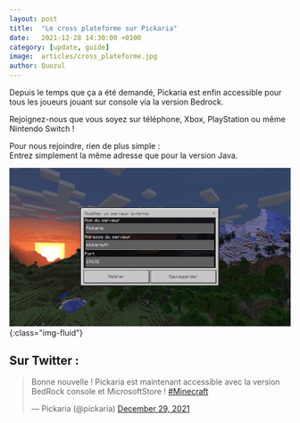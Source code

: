 ```yaml
---
layout: post
title:  "Le cross plateforme sur Pickaria"
date:   2021-12-28 14:30:00 +0100
category: [update, guide]
image:  articles/cross_plateforme.jpg
author: Quozul
---
```


Depuis le temps que ça a été demandé, Pickaria est enfin accessible pour tous les joueurs jouant sur console via la version Bedrock.

Rejoignez-nous que vous soyez sur téléphone, Xbox, PlayStation ou même Nintendo Switch !

Pour nous rejoindre, rien de plus simple :  
Entrez simplement la même adresse que pour la version Java.

![Serveur Bedrock](/assets/images/articles/adresse_bedrock.jpg){:class="img-fluid"}

## Sur Twitter :

<div class="d-flex w-100 justify-content-center flex-row">
<blockquote class="twitter-tweet"><p lang="fr" dir="ltr">Bonne nouvelle ! Pickaria est maintenant accessible avec la version BedRock console et MicrosoftStore ! <a href="https://twitter.com/hashtag/Minecraft?src=hash&amp;ref_src=twsrc%5Etfw">#Minecraft</a></p>&mdash; Pickaria (@pickaria) <a href="https://twitter.com/pickaria/status/1476237095001894922?ref_src=twsrc%5Etfw">December 29, 2021</a></blockquote><script async src="https://platform.twitter.com/widgets.js" charset="utf-8"></script> 
</div>